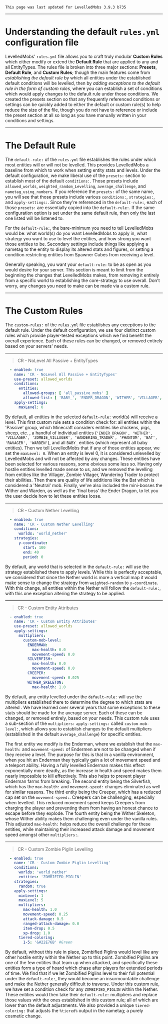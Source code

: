 ```
This page was last updated for LevelledMobs 3.9.3 b735
```

***

# Understanding the default `rules.yml` configuration file

LevelledMobs' `rules.yml` file allows you to craft truly modular **Custom Rules** which either modify or extend the **Default Rule** that are applied to any and all EntityTypes.
The rules file is broken into three major sections: **Presets**, **Default Rule**, and **Custom Rules**; though the main features come from _establishing the default rule_ by which all entities under the established default conditions will be levelled, then by _adding exceptions to the default rule in the form of custom rules_, where you can establish a set of conditions which would apply changes to the default rule under those conditions. We created the presets section so that any frequently referenced conditions or settings can be quickly added to either the default or custom rule(s) to help reduce the size of the file, though you do not have to reference or include the preset section at all so long as you have manually written in your conditions and settings.


***


# The Default Rule
The `default-rule:` of the `rules.yml` file establishes the rules under which most entities will or will not be levelled. This provides LevelledMobs a baseline from which to work when setting entity stats and levels. Under the default configuration, we make liberal use of the `presets:` section to establish most of the default `conditions:`. Those presets include `allowed_worlds`, `weighted_random_Levelling`, `average_challenge`, and `nametag_using_numbers`. If you reference the `presets:` of the same name, you will see that those presets include various `conditions:`, `strategies:`, and `apply-settings:`. Since they're referenced in the `default-rule:`, each of those `presets:` are essentially copied into the `default-rule:`. If the same configuration option is set under the same default rule, then only the last one listed will be listened to. 

For the `default-rule:`, the bare-minimum you need to tell LevelledMobs would be: what world(s) do you want LevelledMobs to apply in, what strategy you want to use to level the entities, and how strong you want those entities to be. Secondary settings include things like applying a nametag to the entity to display its altered stats and figures, or setting a condition restricting entities from Spawner Cubes from receiving a level.

Generally speaking, you want your `default-rule:` to be as open as you would desire for your server. This section is meant to limit from the beginning the changes that LevelledMobs makes, from removing it entirely from a specific world to establishing the core-strategy to use overall. Don't worry, any changes you need to make can be made via a custom rule.


***


# The Custom Rules
The `custom-rules:` of the `rules.yml` file establishes any exceptions to the default rule. Under the default configuration, we use four distinct custom rules which provide player-tested exceptions which we find benefit the overall experience. Each of these rules can be changed, or removed entirely based on your servers' needs.

***

> CR - NoLevel All Passive + EntityTypes
```yaml
  - enabled: true
    name: 'CR - NoLevel All Passive + EntityTypes'
    use-preset: allowed_worlds
    conditions:
      entities:
        allowed-groups: [ 'all_passive_mobs' ]
        allowed-list: [ 'BABY_', 'ENDER_DRAGON', 'WITHER', 'VILLAGER', 'ZOMBIE_VILLAGER', 'WANDERING_TRADER', 'PHANTOM', 'BAT', 'RAVAGER', 'WARDEN' ]
    apply-settings:
      maxLevel: 0
```
By default, all entities in the selected `default-rule:` world(s) will receive a level.
This first custom rule sets a condition check for: all entities within the 'Passive' group, which Minecraft considers entities like chickens, pigs, sheep, etc. , a handful of individual entities (`'ENDER_DRAGON', 'WITHER', 'VILLAGER', 'ZOMBIE_VILLAGER', 'WANDERING_TRADER', 'PHANTOM', 'BAT', 'RAVAGER', 'WARDEN'`), and all `BABY_` entities (which represent all baby entities).
Then we tell LevelledMobs that if any of those entities appear, we set the `maxLevel: 0`. When an entity is level 0, it is considered unlevelled by LevelledMobs and will not be affected by any changes.
These entities have been selected for various reasons, some obvious some less so. Having only hostile entities levelled made sense to us, and we removed the levelling from entities like the Villager, Zombie Villager, Wandering Trader to protect their abilities. Then there are quality of life additions like the Bat which is considered a 'Neutral' mob. Finally, we've also included the mini-bosses the Wither and Warden, as well as the 'final boss' the Ender Dragon, to let you the user decide how to let these entities loose.

***

> CR - Custom Nether Levelling
```yaml
  - enabled: true
    name: 'CR - Custom Nether Levelling'
    conditions:
      worlds: 'world_nether'
    strategies:
      y-coordinate:
        start: 100
        end: 40
        period: 0
```
By default, any world that is selected in the `default-rule:` will use the strategy established there to apply levels. While this is perfectly acceptable, we considered that since the Nether world is more a vertical map it would make sense to change the strategy from `weighted-random` to `y-coordinate`. With this change, all entities within the Nether will follow the `default-rule:`, with this one exception altering the strategy to be applied.

***

> CR - Custom Entity Attributes
```yaml
  - enabled: true
    name: 'CR - Custom Entity Attributes'
    use-preset: allowed_worlds
    apply-settings:
      multipliers:
        custom-mob-level:
          ENDERMAN:
            max-health: 0.0
            movement-speed: 0.0
          SILVERFISH:
            max-health: 0.0
            movement-speed: 0.0
          CREEPER:
            movement-speed: 0.025
          WITHER_SKELETON:
            max-health: 1.0
```
By default, any entity levelled under the `default-rule:` will use the multipliers established there to determine the degree to which stats are altered . We have learned over several years that some exceptions to these stats should be made for the average server. Each of these can be changed, or removed entirely, based on your needs.
This custom rule uses a sub-section of the `multipliers:` `apply-settings:` called `custom-mob-level:`, which allows you to establish changes to the default multipliers (established in the default `average_challenge`) for specific entities.

The first entity we modify is the Enderman, where we establish that the `max-health:` and `movement-speed:` of Endermen are not to be changed when if they receive a level. The purpose for this is that in a vanilla environment, when you hit an Enderman they typically gain a lot of movement speed and a teleport ability. Having a fully levelled Enderman makes this effect exponentially more deadly, as the increase in health and speed makes them nearly impossible to kill effectively. This also helps to prevent player Enderman farms from breaking.
The second entity being the Silverfish, which has the `max-health:` and `movement-speed:` changes eliminated as well for similar reasons.
The third entity being the Creeper, which has a reduced cap set on the `movement-speed:`. Creepers can be challenging, especially when levelled. This reduced movement speed keeps Creepers from charging the player and preventing them from having an honest chance to escape before they explode.
The fourth entity being the Wither Skeleton, whose Wither ability makes them challenging even under the vanilla rules. This adjusted `max-health:` helps reduce the overall challenge for these entities, while maintaining their increased attack damage and movement speed amongst other `multipliers:`.

***

> CR - Custom Zombie Piglin Levelling
```yaml
  - enabled: true
    name: 'CR - Custom Zombie Piglin Levelling'
    conditions:
      worlds: 'world_nether'
      entities: 'ZOMBIFIED_PIGLIN'
    strategies:
      random: true
    apply-settings:
      minLevel: 1
      maxLevel: 5
      multipliers:
        max-health: 1.0
        movement-speed: 0.25
        attack-damage: 0.5
        ranged-attack-damage: 0.0
        item-drop: 0.5
        xp-drop: 1.0
      tiered-coloring:
        1-5: '&#22E76B' #Green
```
By default, without this rule in place, Zombified Piglins would level like any other hostile entity within the Nether up to this point. Zombified Piglins are one of the few entities that team up when attacked, and specifically these entities form a type of hoard which chase after players for extended periods of time. We find that if we let Zombified Piglins level to their full potential under the `default-rule:`, they would become an insurmountable challenge and make the Nether generally difficult to traverse. 
Under this custom rule, we have set a condition check for any `ZOMBIFIED_PIGLIN` within the Nether. These entities would then take their `default-rule:` multipliers and replace those values with the ones established in this custom rule; all of which are lower than the default adjustments. We also provided a unique `tiered-coloring:` that adjusts the `%tiered%` output in the nametag; a purely cosmetic change.
